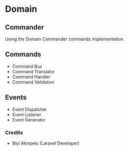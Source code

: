 # Domain

## Commander
Using the Domain Commander commands implementation

 Commands
 --------
 - Command Bus
 - Command Translator
 - Command Handler
 - Command Validation
 
 Events
 ------
 - Event Dispatcher
 - Event Listener
 - Event Generator
 
### Credits

 - Biyi Akinpelu (Laravel Developer)
